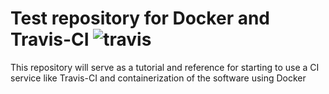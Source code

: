 # Test repository for Docker and Travis-CI ![travis](https://travis-ci.org/ar13pit/docker-travisci-test.svg?branch=master)


This repository will serve as a tutorial and reference for starting to use a CI service like Travis-CI and containerization of the software using Docker

